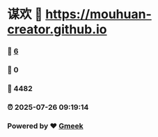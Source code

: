 # 谋欢 :link: https://mouhuan-creator.github.io 
### :page_facing_up: [6](https://mouhuan-creator.github.io/tag.html) 
### :speech_balloon: 0 
### :hibiscus: 4482 
### :alarm_clock: 2025-07-26 09:19:14 
### Powered by :heart: [Gmeek](https://github.com/Meekdai/Gmeek)
